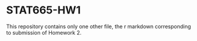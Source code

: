 # STAT665-HW1

This repository contains only one other file, the r markdown corresponding to submission of Homework 2.
